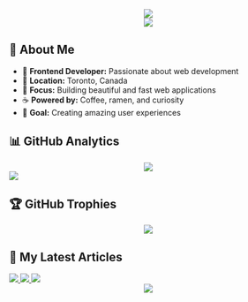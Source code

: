 <div align="center">
  <img src="https://capsule-render.vercel.app/api?type=waving&color=0:0080FF,100:000080&height=130&section=header" />
</div>

<div align="center">
  <img src="https://readme-typing-svg.demolab.com?font=Robot&size=32&duration=3000&repeat=false&color=0080FF&center=true&vCenter=true&width=600&lines=Welcome+to+my+world+of+code!" />
</div>

## 🌟 **About Me**

- 🚀 **Frontend Developer:** Passionate about web development
- 📍 **Location:** Toronto, Canada
- 💼 **Focus:** Building beautiful and fast web applications
- ☕ **Powered by:** Coffee, ramen, and curiosity
- 🎯 **Goal:** Creating amazing user experiences

## 📊 **GitHub Analytics**

<div align="center">
  <img src="https://github-readme-streak-stats.herokuapp.com/?user=kentayamada-dev&theme=transparent&hide_border=true&card_width=1000&cache_buster=2025-07-14T21%3A01%3A29Z" />
</div>

<img src="https://github-readme-activity-graph.vercel.app/graph?username=kentayamada-dev&hide_title=true&bg_color=inherit&color=0080FF&line=0080FF&point=0080FF&area_color=000080&area=true&hide_border=true&cache_buster=2025-07-14T21%3A01%3A29Z" />

## 🏆 **GitHub Trophies**

<div align="center">
  <img src="https://github-profile-trophy.vercel.app/?username=kentayamada-dev&theme=transparent&no-frame=true&no-bg=false&margin-w=4&column=7&rank=SECRET,SSS,SS,S,AAA,AA,A&cache_buster=2025-07-14T21%3A01%3A29Z" />
</div>

## 📝 **My Latest Articles**
  <a href=https://www.kentayamada.dev/en/articles/7-essential-software-design-patterns-javascript-examples>
    <picture>
      <source media="(prefers-color-scheme: dark)" srcset="https://og.kentayamada058.workers.dev?title=7%20Essential%20Software%20Design%20Patterns&subtitle=Learn%207%20essential%20software%20design%20patterns%20with%20practical%20code%20examples.%20Master%20Singleton%2C%20Builder%2C%20Factory%2C%20Facade%2C%20Adapter%2C%20Strategy%20%26%20Observer%20patterns.&date=Jul%2013&mode=dark&cache_buster=2025-07-14T21%3A01%3A29Z" />
      <img src="https://og.kentayamada058.workers.dev?title=7%20Essential%20Software%20Design%20Patterns&subtitle=Learn%207%20essential%20software%20design%20patterns%20with%20practical%20code%20examples.%20Master%20Singleton%2C%20Builder%2C%20Factory%2C%20Facade%2C%20Adapter%2C%20Strategy%20%26%20Observer%20patterns.&date=Jul%2013&cache_buster=2025-07-14T21%3A01%3A29Z" />
    </picture>
  </a>

  <a href=https://www.kentayamada.dev/en/articles/storybook-atomic-design-perfect-frontend-combination>
    <picture>
      <source media="(prefers-color-scheme: dark)" srcset="https://og.kentayamada058.workers.dev?title=Storybook%20%2B%20Atomic%20Design%3A%20The%20Perfect%20Frontend%20Combo&subtitle=Discover%20why%20Storybook%20%2B%20Atomic%20Design%20is%20the%20perfect%20frontend%20combination%20for%20building%20scalable%2C%20consistent%20UI%20component%20libraries.&date=Jul%2005&mode=dark&cache_buster=2025-07-14T21%3A01%3A29Z" />
      <img src="https://og.kentayamada058.workers.dev?title=Storybook%20%2B%20Atomic%20Design%3A%20The%20Perfect%20Frontend%20Combo&subtitle=Discover%20why%20Storybook%20%2B%20Atomic%20Design%20is%20the%20perfect%20frontend%20combination%20for%20building%20scalable%2C%20consistent%20UI%20component%20libraries.&date=Jul%2005&cache_buster=2025-07-14T21%3A01%3A29Z" />
    </picture>
  </a>

  <a href=https://www.kentayamada.dev/en/articles/software-architecture-for-beginners-best-practices-guide>
    <picture>
      <source media="(prefers-color-scheme: dark)" srcset="https://og.kentayamada058.workers.dev?title=Software%20Architecture%20for%20Beginners%3A%20Best%20Practices%20Guide&subtitle=Learn%20software%20architecture%20basics%3A%20monoliths%20vs%20microservices%2C%20key%20principles%2C%20and%20practical%20frameworks%20for%20choosing%20the%20right%20design.&date=Jul%2003&mode=dark&cache_buster=2025-07-14T21%3A01%3A29Z" />
      <img src="https://og.kentayamada058.workers.dev?title=Software%20Architecture%20for%20Beginners%3A%20Best%20Practices%20Guide&subtitle=Learn%20software%20architecture%20basics%3A%20monoliths%20vs%20microservices%2C%20key%20principles%2C%20and%20practical%20frameworks%20for%20choosing%20the%20right%20design.&date=Jul%2003&cache_buster=2025-07-14T21%3A01%3A29Z" />
    </picture>
  </a>


<div align="center">
  <img src="https://capsule-render.vercel.app/api?type=waving&color=0:0080FF,100:000080&height=130&section=footer" />
</div>